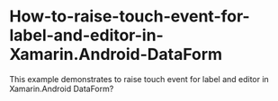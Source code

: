 # How-to-raise-touch-event-for-label-and-editor-in-Xamarin.Android-DataForm
This example demonstrates to raise touch event for label and editor in Xamarin.Android DataForm?
